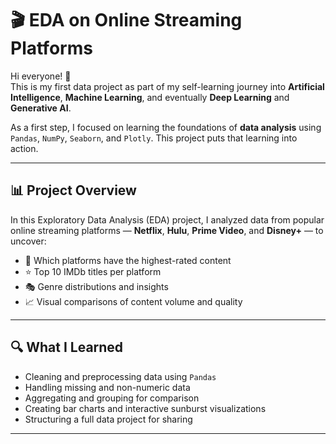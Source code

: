# 🎬 EDA on Online Streaming Platforms

Hi everyone! 👋  
This is my first data project as part of my self-learning journey into **Artificial Intelligence**, **Machine Learning**, and eventually **Deep Learning** and **Generative AI**.

As a first step, I focused on learning the foundations of **data analysis** using `Pandas`, `NumPy`, `Seaborn`, and `Plotly`. This project puts that learning into action.

---

## 📊 Project Overview

In this Exploratory Data Analysis (EDA) project, I analyzed data from popular online streaming platforms — **Netflix**, **Hulu**, **Prime Video**, and **Disney+** — to uncover:

- 🎯 Which platforms have the highest-rated content
- ⭐ Top 10 IMDb titles per platform
- 🎭 Genre distributions and insights
- 📈 Visual comparisons of content volume and quality

---

## 🔍 What I Learned

- Cleaning and preprocessing data using `Pandas`
- Handling missing and non-numeric data
- Aggregating and grouping for comparison
- Creating bar charts and interactive sunburst visualizations
- Structuring a full data project for sharing

---



